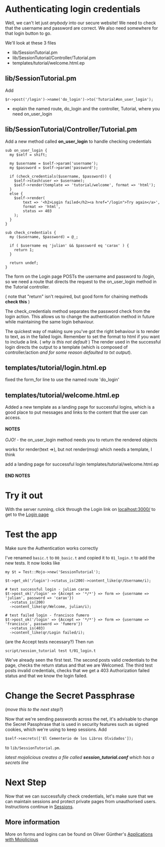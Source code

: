 # Authenticating login credentials

Well, we can't let just _anybody_ into our secure website!
We need to check that the username and password are correct.
We also need somewhere for that login button to go.

We'll look at these 3 files
* lib/SessionTutorial.pm
* lib/SessionTutorial/Controller/Tutorial.pm
* templates/tutorial/welcome.html.ep

## lib/SessionTutorial.pm
Add
```
$r->post('/login')->name('do_login')->to('Tutorial#on_user_login');
```
* explain the named route, do_login and the controller, Tutorial, where you need on_user_login

## lib/SessionTutorial/Controller/Tutorial.pm
Add a new method called **on_user_login** to handle checking credentials
```
sub on_user_login {
  my $self = shift;

  my $username = $self->param('username');
  my $password = $self->param('password');

  if (check_credentials($username, $password)) {
    $self->stash(user => $username);
    $self->render(template => 'tutorial/welcome', format => 'html');
  } 
  else {
    $self->render(
        text => '<h2>Login failed</h2><a href="/login">Try again</a>',
        format => 'html',
        status => 403
    );
  }
}

sub check_credentials {
  my ($username, $password) = @_;

  if ( $username eq 'julian' && $password eq 'carax' ) {
    return 1;
  }

  return undef;
}
```

The form on the Login page POSTs the username and password to /login,
so we need a route that directs the request to the on_user_login method
in the Tutorial controller.

( note that "return" isn't required, but good form for chaining methods **check this** )

The check_credentials method separates the password check from the login action.
This allows us to change the authentication method in future 
while maintaining the same login behaviour.

The quickest way of making sure you've got the right behaviour is to render to text, 
as in the failed login.  Remember to set the format to html if you want to include a link.
( _why is this not default_ )
The render used in the successful login directs the output to a template
(which is composed of controller/action _and for some reason defaulted to txt output_).

## templates/tutorial/login.html.ep
fixed the form_for line to use the named route 'do_login'

## templates/tutorial/welcome.html.ep
Added a new template as a landing page for successful logins,
which is a good place to put messages and links to the content 
that the user can access.

#### NOTES ####

*OJO!* - the on_user_login method needs you to return the rendered objects

works for render(text =>), but not render(msg) which needs a template, I think

add a landing page for successful login
	templates/tutorial/welcome.html.ep

#### END NOTES ####

# Try it out
With the server running,
click through the Login link on [localhost:3000/](http://localhost:3000/)
to get to the [Login page](http://localhost:3000/login)

# Test the app

Make sure the Authentication works correctly

I've renamed `basic.t` to `00_basic.t` and copied it to `01_login.t` to add the
new tests.  It now looks like
```
my $t = Test::Mojo->new('SessionTutorial');

$t->get_ok('/login')->status_is(200)->content_like(qr/Username/i);

# test successful login - julian carax
$t->post_ok('/login' => {Accept => '*/*'} => form => {username => 'julian', password => 'carax'})
  ->status_is(200)
  ->content_like(qr/Welcome, julian/i);

# test failed login - francisco fumero
$t->post_ok('/login' => {Accept => '*/*'} => form => {username => 'francisco', password => 'fumero'})
  ->status_is(403)
  ->content_like(qr/Login failed/i);
```
(are the Accept tests necessary?)  Then run
```
script/session_tutorial test t/01_login.t
```
We've already seen the first test.  The second posts valid credentials to the page,
checks the return status and that we are Welcomed.  The third test posts invalid
credentials, checks that we get a 403 Authorization failed status and that
we know the login failed.

# Change the Secret Passphrase
(_move this to the next step?_)

Now that we're sending passwords across the net, it's advisable to change the Secret Passphrase
that is used in security features such as signed cookies, which we're using to keep sessions.
Add
```
$self->secrets(['El Cementerio de los Libros Olvidados']);
```
to `lib/SessionTutorial.pm`.

_latest mojolicious creates a file called **session_tutorial.conf** which has a secrets line_


# Next Step

Now that we can successfully check credentials, let's make sure that we can maintain sessions
and protect private pages from unauthorised users.  Instructions continue in [Sessions](Sessions.md).

## More information

More on forms and logins can be found on Oliver G&uuml;nther's
[Applications with Mojolicious](http://oliverguenther.de/2014/04/applications-with-mojolicious-part-three-forms-and-login/ 'Forms, Logins')
